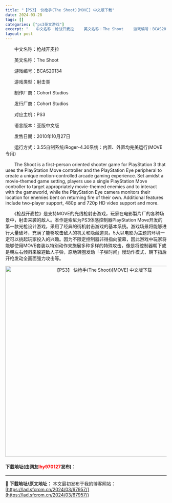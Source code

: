 ```yaml
---
title: "【PS3】 快枪手(The Shoot)[MOVE] 中文版下载"
date: 2024-03-28
tags: []
categories: ["ps3英文游戏"]
excerpt: "　　中文名称：枪战开麦拉 　　英文名称：The Shoot 　　游戏编号：BCAS20134 　　游戏类型：射击类 　　制作厂商：Cohort Studios 　　发行厂商：Cohort Studios 　　对应主机：PS3 　　语言版本：亚版中文版 　　发售日期：2010年10月27日 　　运行方&hellip;"
layout: post
---
```


 <p>　　中文名称：枪战开麦拉</p> <p>　　英文名称：The Shoot</p> <p>　　游戏编号：BCAS20134</p> <p>　　游戏类型：射击类</p> <p>　　制作厂商：Cohort Studios</p> <p>　　发行厂商：Cohort Studios</p> <p>　　对应主机：PS3</p> <p>　　语言版本：亚版中文版</p> <p>　　发售日期：2010年10月27日</p> <p>　　运行方式：3.55自制系统/Roger-4.30系统：内置、外置均完美运行(MOVE专用)</p> <p>　　The Shoot is a first-person oriented shooter game for PlayStation 3 that uses the PlayStation Move controller and the PlayStation Eye peripheral to create a unique motion-controlled arcade gaming experience. Set amidst a movie-themed game setting, players use a single PlayStation Move controller to target appropriately movie-themed enemies and to interact with the gameworld, while the PlayStation Eye camera monitors their location for enemies bent on returning fire of their own. Additional features include two-player support, 480p and 720p HD video support and more.</p> <p>　　《枪战开麦拉》是支持MOVE的光线枪射击游戏，玩家在电影製片厂的各种场景中，射击来袭的敌人。本作是索尼为PS3体感控制器PlayStation Move开发的第一款光枪设计游戏，采用了经典的街机射击游戏的基本系统。游戏场景将能够进行大量破坏，充满了能够攻击敌人的机关和隐藏道具。5大以电影为主题的环境一定可以挑起玩家投入的兴趣。因为不限定控制器非得指向萤幕，因此游戏中玩家将能够使用MOVE套装以特别动作来施展多种多样的特殊攻击，像是将控制器朝下或是朝左右倾斜来躲避敌人子弹，原地转圈发动「子弹时间」慢动作模式，朝下指后开枪发动全画面强力攻击等。</p> <p align="center"><img align="" border="0" src="https://lad.sfcrom.cn/wp-content/uploads/2024/03/20240328_66051ba01dac1.jpg" width="596" alt="【PS3】 快枪手(The Shoot)[MOVE] 中文版下载" /></p> <p><h4>下载地址(由网友<font color="red">lhy970127</font>发布)：</h4></p> 

---
📖 **下载地址/原文地址：** 本文最初发布于我的博客网站：[https://lad.sfcrom.cn/2024/03/67957/](https://lad.sfcrom.cn/2024/03/67957/)
